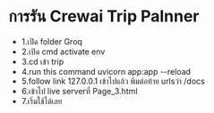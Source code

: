 # การรัน Crewai Trip Palnner
- 1.เปิด folder Groq
- 2.เปิด cmd activate env
- 3.cd เข้า trip
- 4.run this command uvicorn app:app --reload 
- 5.follow link 127.0.0.1 เข้าไปแล้ว พิมต่อท้าย urlsว่า /docs
- 6.เข้าไป live serverที่ Page_3.html
- 7.เริ่มใช้ได้เลย
